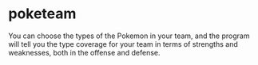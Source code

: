 # poketeam
You can choose the types of the Pokemon in your team, and the program will tell you the type coverage for your team in terms of strengths and weaknesses, both in the offense and defense.
